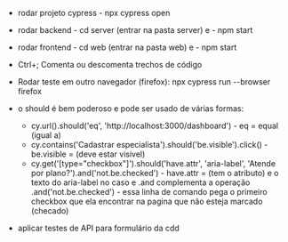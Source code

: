 - rodar projeto cypress - npx cypress open
- rodar backend - cd server (entrar na pasta server) e - npm start
- rodar frontend - cd web (entrar na pasta web) e - npm start

- Ctrl+; Comenta ou descomenta trechos de código
- Rodar teste em outro navegador (firefox): npx cypress run --browser firefox

- o should é bem poderoso e pode ser usado de várias formas:
    - cy.url().should('eq', 'http://localhost:3000/dashboard') - eq = equal (igual a)
    - cy.contains('Cadastrar especialista').should('be.visible').click() - be.visible = (deve estar visivel)
    - cy.get('[type="checkbox"]').should('have.attr', 'aria-label', 'Atende por plano?').and('not.be.checked') - have.attr = (tem o atributo) e o texto do aria-label no caso e .and complementa a operação .and('not.be.checked') - essa linha de comando pega o primeiro checkbox que ela encontrar na pagina que não esteja marcado (checado)

- aplicar testes de API para formulário da cdd